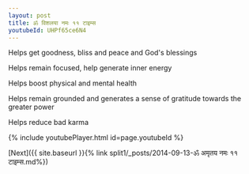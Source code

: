 ```yaml
---
layout: post
title: ॐ विशलया नमः ११ टाइम्स
youtubeId: UHPf65ce6N4
---
```

 
 
Helps get goodness, bliss and peace and God's blessings
 
Helps remain focused, help generate inner energy 
 
Helps boost physical and mental health 
 
Helps remain grounded and generates a sense of gratitude towards the greater power 
 
Helps reduce bad karma
 
 
 
 


{% include youtubePlayer.html id=page.youtubeId %}
 
[Next]({{ site.baseurl }}{% link  split1/_posts/2014-09-13-ॐ अमृतय नमः ११ टाइम्स.md%})
 
